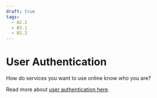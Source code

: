 ```yaml
---
draft: true
tags:
  - A2.2
  - B3.1
  - B3.2
---
```

# User Authentication

How do services you want to use online know who you are?

Read more about [user authentication here](https://www.russellgordon.ca/lcs/2023-24/icd2o/user-authentication.pdf).